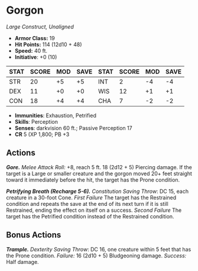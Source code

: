 # Gorgon

*Large Construct, Unaligned*

- **Armor Class:** 19
- **Hit Points:** 114 (12d10 + 48)
- **Speed:** 40 ft.
- **Initiative**: +0 (10)

|STAT|SCORE|MOD|SAVE|STAT|SCORE|MOD|SAVE|
| --- | --- | --- | ---- |---| --- | --- | ---- |
| STR | 20 | +5 | +5 | INT | 2 | -4 | -4 |
| DEX | 11 | +0 | +0 | WIS | 12 | +1 | +1 |
| CON | 18 | +4 | +4 | CHA | 7 | -2 | -2 |

- **Immunities**: Exhaustion, Petrified
- **Skills**: Perception
- **Senses**: darkvision 60 ft.; Passive Perception 17
- **CR** 5 (XP 1,800; PB +3

## Actions

***Gore.*** *Melee Attack Roll:* +8, reach 5 ft. 18 (2d12 + 5) Piercing damage. If the target is a Large or smaller creature and the gorgon moved 20+ feet straight toward it immediately before the hit, the target has the Prone condition.

***Petrifying Breath (Recharge 5-6).*** *Constitution Saving Throw*: DC 15, each creature in a 30-foot Cone. *First Failure* The target has the Restrained condition and repeats the save at the end of its next turn if it is still Restrained, ending the effect on itself on a success. *Second Failure* The target has the Petrified condition instead of the Restrained condition.


## Bonus Actions

***Trample.*** *Dexterity Saving Throw*: DC 16, one creature within 5 feet that has the Prone condition. *Failure:*  16 (2d10 + 5) Bludgeoning damage. *Success:*  Half damage.

